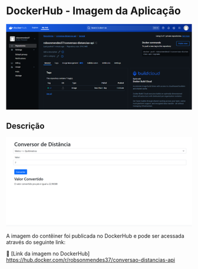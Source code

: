 # DockerHub - Imagem da Aplicação
![alt text](image.png)

## Descrição
![alt text](image-1.png)

A imagem do contêiner foi publicada no DockerHub e pode ser acessada através do seguinte link:

🔗 [Link da imagem no DockerHub] https://hub.docker.com/r/robsonmendes37/conversao-distancias-api
